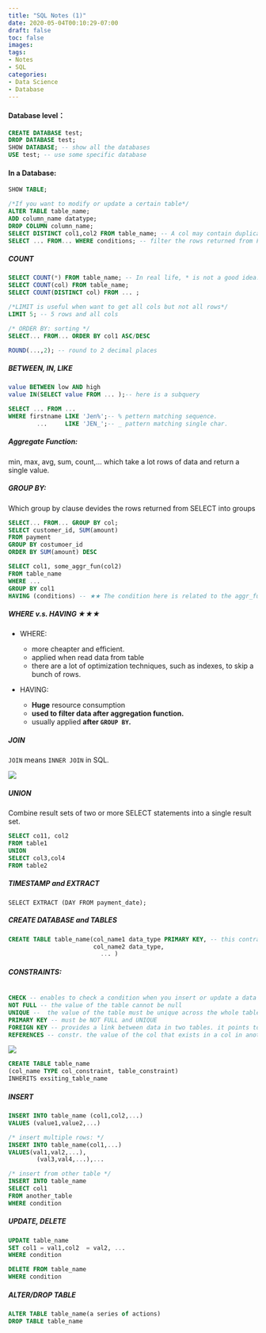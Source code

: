 ```yaml
---
title: "SQL Notes (1)"
date: 2020-05-04T00:10:29-07:00
draft: false
toc: false
images:
tags:
- Notes
- SQL
categories:	
- Data Science
- Database
---
```




#### Database level：

```SQL
CREATE DATABASE test;
DROP DATABASE test;
SHOW DATABASE; -- show all the databases
USE test; -- use some specific database
```

#### In a Database:

```SQL
SHOW TABLE;

/*If you want to modify or update a certain table*/
ALTER TABLE table_name;
ADD column_name datatype;
DROP COLUMN column_name;
SELECT DISTINCT col1,col2 FROM table_name; -- A col may contain duplicate values
SELECT ... FROM... WHERE conditions; -- filter the rows returned from FROM
```

##### COUNT

```SQL
SELECT COUNT(*) FROM table_name; -- In real life, * is not a good idea.
SELECT COUNT(col) FROM table_name;
SELECT COUNT(DISTINCT col) FROM ... ;
```

```SQL
/*LIMIT is useful when want to get all cols but not all rows*/
LIMIT 5; -- 5 rows and all cols

/* ORDER BY: sorting */
SELECT... FROM... ORDER BY col1 ASC/DESC 

ROUND(...,2); -- round to 2 decimal places
```

##### BETWEEN, IN, LIKE

```SQL
value BETWEEN low AND high
value IN(SELECT value FROM ... );-- here is a subquery

SELECT ... FROM ... 
WHERE firstname LIKE 'Jen%';-- % pettern matching sequence.
		...		LIKE 'JEN_';-- _ pattern matching single char.
```

##### Aggregate Function:

min, max, avg, sum, count,... which take a lot rows of data and return a single value.

##### GROUP BY:

Which group by clause devides the rows returned from SELECT into groups

``` SQL
SELECT... FROM... GROUP BY col;
SELECT customer_id, SUM(amount)
FROM payment
GROUP BY costumoer_id
ORDER BY SUM(amount) DESC

SELECT col1, some_aggr_fun(col2)
FROM table_name
WHERE ...
GROUP BY col1
HAVING (conditions) -- ★★ The condition here is related to the aggr_fun to the first line. ★★
```

##### WHERE v.s. HAVING ★★★

- WHERE: 
  - more cheapter and efficient. 
  - applied when read data from table 
  - there are a lot of optimization techniques, such as indexes, to skip a bunch of rows.

- HAVING:
  - **Huge** resource consumption 
  - **used to filter data after aggregation function.**
  - usually applied **after `GROUP BY`.**

##### JOIN

`JOIN` means `INNER JOIN` in SQL.

![](https://i.stack.imgur.com/VQ5XP.png)

##### UNION

Combine result sets of two or more SELECT statements into a single result set.

```SQL
SELECT co11, col2
FROM table1
UNION
SELECT col3,col4
FROM table2
```

##### TIMESTAMP and EXTRACT

`SELECT EXTRACT (DAY FROM payment_date);`

##### CREATE DATABASE and TABLES

```SQL
CREATE TABLE table_name(col_name1 data_type PRIMARY KEY, -- this contraint is combination of NOT FULL and UNIQUE
                        col_name2 data_type,
                          ... )
```

##### CONSTRAINTS:

```SQL

CHECK -- enables to check a condition when you insert or update a data
NOT FULL -- the value of the table cannot be null
UNIQUE --  the value of the table must be unique across the whole table
PRIMARY KEY -- must be NOT FULL and UNIQUE
FOREIGN KEY -- provides a link between data in two tables. it points to a PRIMARY KEY in another table.
REFERENCES -- constr. the value of the col that exists in a col in another table.
```



![](https://i.ytimg.com/vi/Osv7AhGq_Vc/maxresdefault.jpg)

```SQL
CREATE TABLE table_name 
(col_name TYPE col_constraint, table_constraint)
INHERITS exsiting_table_name
```



##### INSERT

```SQL
INSERT INTO table_name (col1,col2,...)
VALUES (value1,value2,...)

/* insert multiple rows: */
INSERT INTO table_name(col1,...)
VALUES(val1,val2,...),
		(val3,val4,...),...

/* insert from other table */
INSERT INTO table_name
SELECT col1
FROM another_table
WHERE condition
```



##### UPDATE, DELETE

```SQL
UPDATE table_name
SET col1 = val1,col2  = val2, ...
WHERE condition

DELETE FROM table_name
WHERE condition
```

##### ALTER/DROP TABLE

```SQL
ALTER TABLE table_name(a series of actions)
DROP TABLE table_name
```



